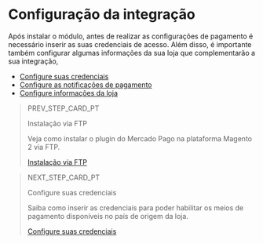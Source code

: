 # Configuração da integração

Após instalar o módulo, antes de realizar as configurações de pagamento é necessário inserir as suas credenciais de acesso. Além disso, é importante também configurar algumas informações da sua loja que complementarão a sua integração, 

* [Configure suas credenciais](/developers/pt/docs/magento-two/integration-setup/configuration-credentials)
* [Configure as notificações de pagamento](/developers/pt/docs/magento-two/integration-setup/notifications-configuration)
* [Configure informações da loja](/developers/pt/docs/magento-two/integration-store)

> PREV_STEP_CARD_PT
>
> Instalação via FTP
>
> Veja como instalar o plugin do Mercado Pago na plataforma Magento 2 via FTP.
>
> [Instalação via FTP](/developers/pt/docs/magento-two/installation/ftp)

> NEXT_STEP_CARD_PT
>
> Configure suas credenciais
>
> Saiba como inserir as credenciais para poder habilitar os meios de pagamento disponíveis no país de origem da loja.
>
> [Configure suas credenciais](/developers/pt/docs/magento-two/integration-setup/configuration-credentials)
